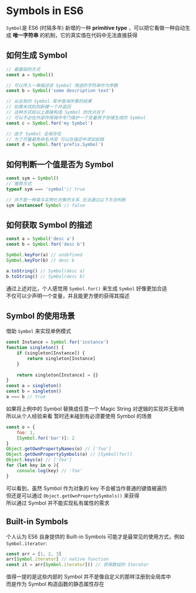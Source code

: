 # Symbols in ES6
`Symbol`是 ES6 (时隔多年) 新增的一种 **primitive type** ，可以把它看做一种自动生成 **唯一字符串** 的机制，它的真实值在代码中无法直接获得

## 如何生成 Symbol
```js
// 最基础的方式
const a = Symbol()

// 可以传入一串描述该 Symbol 用途的字符串作为参数
const b = Symbol('some description text')

// 从全局的 Symbol 库中查询所需的结果
// 如果未找到则新建一个并返回
// 这种方式较以上直接构造 Symbol 的优点在于
// 可以不必在外部作用域中专门维护一个变量用于存储生成的 Symbol
const c = Symbol.for('my Symbol')

// 由于 Symbol 全局存在
// 为了尽量避免命名冲突 可以在描述中添加前缀
const d = Symbol.for('prefix.Symbol')
```

## 如何判断一个值是否为 Symbol
```js
const sym = Symbol()
// 推荐方式
typeof sym === 'symbol'// true

// 并不是一种类与实例化对象的关系 无法通过以下方法判断
sym instanceof Symbol // false
```

## 如何获取 Symbol 的描述
```js
const a = Symbol('desc a')
const b = Symbol.for('desc b')

Symbol.keyFor(a) // undefined
Symbol.keyFor(b) // desc b

a.toString() // Symbol(desc a)
b.toString() // Symbol(desc b)
```
通过上述对比，个人感觉用 `Symbol.for()` 来生成 `Symbol` 好像更加合适  
不仅可以少声明一个变量，并且能更方便的获得其描述

## Symbol 的使用场景
借助 `Symbol` 来实现单例模式
```js
const Instance = Symbol.for('instance')
function singleton() {
	if (singleton[Instance]) {
		return singleton[Instance]
	}
	
	return singleton[Instance] = {}
}
const a = singleton()
const b = singleton()
a === b // true
```

如果将上例中的 Symbol 替换成任意一个 Magic String 对逻辑的实现并无影响  
所以从个人经验来看 暂时还未碰到有必须要使用 Symbol 的场景  

```js
const o = {
	foo: 1,
	[Symbol.for('bar')]: 2
}
Object.getOwnPropertyNames(o) // ['foo']
Object.getOwnPropertySymbols(o) // [Symbol(for)]
Object.keys(o) // ['foo']
for (let key in o ){
	console.log(key) // 'foo'
}
```

可以看到，虽然 Symbol 作为对象的 key 不会被当作普通的键值被遍历  
但还是可以通过 `Object.getOwnPropertySymbols()` 来获得  
所以通过 Symbol 并不能实现私有属性的需求

## Built-in Symbols
个人认为 ES6 自身提供的 Built-in Symbols 可能才是最常见的使用方式，例如 `Symbol.iterator`:
```js
const arr = [1, 2, 3]
arr[Symbol.iterator] // native function
const it = arr[Symbol.iterator]() // 获得数组的 Iterator
```
值得一提的是这些内部的 Symbol 并不是像自定义的那样注册到全局库中  
而是作为 Symbol 构造函数的静态属性存在

